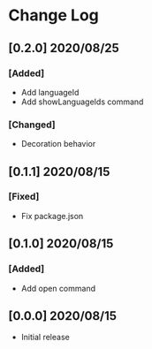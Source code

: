 # Change Log

## [0.2.0] 2020/08/25

### [Added]

- Add languageId
- Add showLanguageIds command

### [Changed]

- Decoration behavior

## [0.1.1] 2020/08/15

### [Fixed]

- Fix package.json

## [0.1.0] 2020/08/15

### [Added]

- Add open command

## [0.0.0] 2020/08/15

- Initial release
